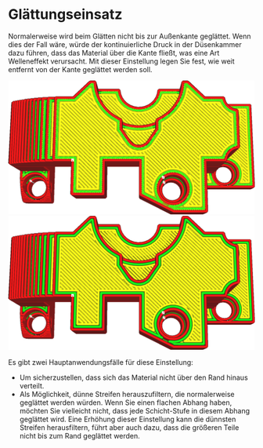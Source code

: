Glättungseinsatz
====
Normalerweise wird beim Glätten nicht bis zur Außenkante geglättet. Wenn dies der Fall wäre, würde der kontinuierliche Druck in der Düsenkammer dazu führen, dass das Material über die Kante fließt, was eine Art Welleneffekt verursacht. Mit dieser Einstellung legen Sie fest, wie weit entfernt von der Kante geglättet werden soll.

<!--screenshot {
"image_path": "ironing_enabled_enabled.png",
"models": [
    {
        "script": "dial_brace.scad",
        "transformation": ["scale(0.5)"]
    }
],
"camera_position": [0, 14, 83],
"settings": {
    "layer_height": 0.2,
    "ironing_enabled": true
},
"colours": 64
}-->
<!--screenshot {
"image_path": "ironing_inset.png",
"models": [
    {
        "script": "dial_brace.scad",
        "transformation": ["scale(0.5)"]
    }
],
"camera_position": [0, 14, 83],
"settings": {
    "layer_height": 0.2,
    "ironing_enabled": true,
    "ironing_inset": 1.2
},
"colours": 64
}-->
![Voreingestellter Einsatz von einer halben Zeilenbreite](../images/ironing_enabled_enabled.png)
![Ein größerer Einsatz von 1,2 mm](../images/ironing_inset.png)

Es gibt zwei Hauptanwendungsfälle für diese Einstellung:
* Um sicherzustellen, dass sich das Material nicht über den Rand hinaus verteilt.
* Als Möglichkeit, dünne Streifen herauszufiltern, die normalerweise geglättet werden würden. Wenn Sie einen flachen Abhang haben, möchten Sie vielleicht nicht, dass jede Schicht-Stufe in diesem Abhang geglättet wird. Eine Erhöhung dieser Einstellung kann die dünnsten Streifen herausfiltern, führt aber auch dazu, dass die größeren Teile nicht bis zum Rand geglättet werden.